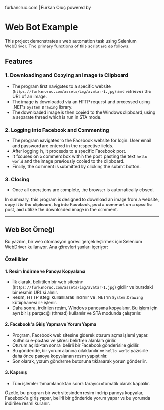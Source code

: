 furkanoruc.com | Furkan Oruç powered by

# Web Bot Example

This project demonstrates a web automation task using Selenium WebDriver. The primary functions of this script are as follows:

## Features

### 1. Downloading and Copying an Image to Clipboard
- The program first navigates to a specific website (`https://furkanoruc.com/assets/img/avatar-1.jpg`) and retrieves the URL of an image.
- The image is downloaded via an HTTP request and processed using .NET's `System.Drawing` library.
- The downloaded image is then copied to the Windows clipboard, using a separate thread which is run in STA mode.

### 2. Logging into Facebook and Commenting
- The program navigates to the Facebook website for login. User email and password are entered in the respective fields.
- After logging in, it proceeds to a specific Facebook post.
- It focuses on a comment box within the post, pasting the text `hello world` and the image previously copied to the clipboard.
- Finally, the comment is submitted by clicking the submit button.

### 3. Closing
- Once all operations are complete, the browser is automatically closed.

In summary, this program is designed to download an image from a website, copy it to the clipboard, log into Facebook, post a comment on a specific post, and utilize the downloaded image in the comment.

---

## Web Bot Örneği

Bu yazılım, bir web otomasyon görevi gerçekleştirmek için Selenium WebDriver kullanıyor. Ana görevleri şunları içeriyor:

### Özellikler

#### 1. Resim İndirme ve Panoya Kopyalama
- İlk olarak, belirtilen bir web sitesine (`https://furkanoruc.com/assets/img/avatar-1.jpg`) gidilir ve buradaki bir resmin URL'si alınır.
- Resim, HTTP isteği kullanılarak indirilir ve .NET'in `System.Drawing` kütüphanesi ile işlenir.
- Daha sonra, indirilen resim, Windows panosuna kopyalanır. Bu işlem için ayrı bir iş parçacığı (thread) kullanılır ve STA modunda çalıştırılır.

#### 2. Facebook'a Giriş Yapma ve Yorum Yapma
- Program, Facebook web sitesine giderek oturum açma işlemi yapar. Kullanıcı e-postası ve şifresi belirtilen alanlara girilir.
- Oturum açıldıktan sonra, belirli bir Facebook gönderisine gidilir.
- Bu gönderide, bir yorum alanına odaklanılır ve `hello world` yazısı ile daha önce panoya kopyalanan resim yapıştırılır.
- Son olarak, yorum gönderme butonuna tıklanarak yorum gönderilir.

#### 3. Kapanış
- Tüm işlemler tamamlandıktan sonra tarayıcı otomatik olarak kapatılır.

Özetle, bu program bir web sitesinden resim indirip panoya kopyalar, Facebook'a giriş yapar, belirli bir gönderide yorum yapar ve bu yorumda indirilen resmi kullanır.
